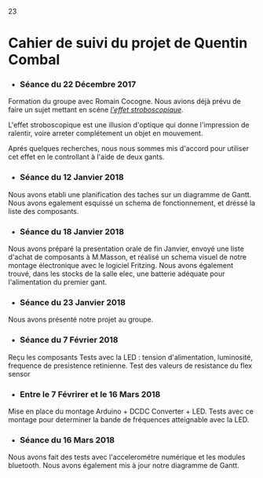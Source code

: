 
23
# Cahier de suivi du projet de Quentin Combal

* ### Séance du 22 Décembre 2017 

Formation du groupe avec Romain Cocogne. Nous avions déjà prévu de faire un sujet mettant en scéne [*l'effet stroboscopique*](https://fr.wikipedia.org/wiki/Effet_stroboscopique).

L'effet stroboscopique est une illusion d'optique qui donne l'impression de ralentir, voire arreter complétement un objet en mouvement.

Aprés quelques recherches, nous nous sommes mis d'accord pour utiliser cet effet en le controllant à l'aide de deux gants.


* ### Séance du 12 Janvier 2018

Nous avons etabli une planification des taches sur un diagramme de Gantt. Nous avons egalement esquissé un schema de fonctionnement, et dréssé la liste des composants. 

* ### Séance du 18 Janvier 2018
Nous avons préparé la presentation orale de fin Janvier, envoyé une liste d'achat de composants à M.Masson, et réalisé un schema visuel de notre montage électronique avec le logiciel Fritzing. 
Nous avons également trouvé, dans les stocks de la salle elec, une batterie adéquate pour l'alimentation du premier gant.    

* ### Séance du 23 Janvier 2018
Nous avons présenté notre projet au groupe. 


* ### Séance du 7 Février 2018
Reçu les composants
Tests avec la LED : tension d'alimentation, luminosité, frequence de presistence retinienne.
Test des valeurs de resistance du flex sensor

* ### Entre le 7 Févrirer et le 16 Mars 2018
Mise en place du montage Arduino + DCDC Converter + LED. Tests avec ce montage pour determiner la bande de fréquences atteignable avec la LED.  


* ### Séance du 16 Mars 2018
Nous avons fait des tests avec l'accelerométre numérique et les modules bluetooth.
Nous avons également mis à jour notre diagramme de Gantt.
